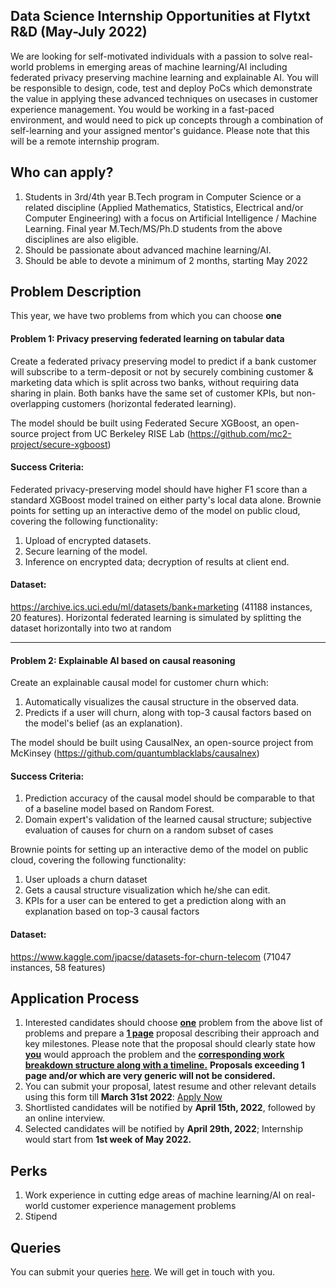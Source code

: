 ## Data Science Internship Opportunities at Flytxt R&D (May-July 2022)
We are looking for self-motivated individuals with a passion to solve real-world problems in emerging areas of machine learning/AI including federated privacy preserving machine learning and explainable AI. You will be responsible to design, code, test and deploy PoCs which demonstrate the value in applying these advanced techniques on usecases in customer experience management. You would be working in a fast-paced environment, and would need to pick up concepts through a combination of self-learning and your assigned mentor's guidance. Please note that this will be a remote internship program.

## Who can apply?
1. Students in 3rd/4th year B.Tech program in Computer Science or a related discipline (Applied Mathematics, Statistics, Electrical and/or Computer Engineering) with a focus on Artificial Intelligence / Machine Learning. Final year M.Tech/MS/Ph.D students from the above disciplines are also eligible.
2. Should be passionate about advanced machine learning/AI.
3. Should be able to devote a minimum of 2 months, starting May 2022

## Problem Description
This year, we have two problems from which you can choose **one**


#### Problem 1: Privacy preserving federated learning on tabular data
Create a federated privacy preserving model to predict if a bank customer will subscribe to a term-deposit or not by securely combining customer & marketing data which is split across two banks, without requiring data sharing in plain. Both banks have the same set of customer KPIs, but non-overlapping customers (horizontal federated learning).

The model should be built using Federated Secure XGBoost, an open-source project from UC Berkeley RISE Lab (https://github.com/mc2-project/secure-xgboost)

#### Success Criteria:
Federated privacy-preserving model should have higher F1 score than a standard XGBoost model trained on either party's local data alone. Brownie points for setting up an interactive demo of the model on public cloud, covering the following functionality:

1. Upload of encrypted datasets.
2. Secure learning of the model.
3. Inference on encrypted data; decryption of results at client end.

#### Dataset:

https://archive.ics.uci.edu/ml/datasets/bank+marketing (41188 instances, 20 features). Horizontal federated learning is simulated by splitting the dataset horizontally into two at random

---
#### Problem 2: Explainable AI based on causal reasoning
Create an explainable causal model for customer churn which:
1. Automatically visualizes the causal structure in the observed data.
2. Predicts if a user will churn, along with top-3 causal factors based on the model's belief (as an explanation).

The model should be built using CausalNex, an open-source project from McKinsey (https://github.com/quantumblacklabs/causalnex)
#### Success Criteria:
1. Prediction accuracy of the causal model should be comparable to that of a baseline model based on Random Forest.
2. Domain expert's validation of the learned causal structure; subjective evaluation of causes for churn on a random subset of cases

Brownie points for setting up an interactive demo of the model on public cloud, covering the following functionality:
1. User uploads a churn dataset
2. Gets a causal structure visualization which he/she can edit.
3. KPIs for a user can be entered to get a prediction along with an explanation based on top-3 causal factors  

#### Dataset:
https://www.kaggle.com/jpacse/datasets-for-churn-telecom (71047 instances, 58 features)  

## Application Process
1. Interested candidates should choose <ins>**one**</ins> problem from the above list of problems and prepare a <ins>**1 page**</ins> proposal describing their approach and key milestones. Please note that the proposal should clearly state how <ins>**you**</ins> would approach the problem and the <ins>**corresponding work breakdown structure along with a timeline.**</ins> **Proposals exceeding 1 page and/or which are very generic will not be considered.**
2. You can submit your proposal, latest resume and other relevant details using this form till **March 31st 2022**: [Apply Now](https://forms.gle/E3S7ruQJzNRgYatD6)
3. Shortlisted candidates will be notified by **April 15th, 2022**, followed by an online interview.
4. Selected candidates will be notified by **April 29th, 2022**; Internship would start from **1st week of May 2022.**

## Perks
1. Work experience in cutting edge areas of machine learning/AI on real-world customer experience management problems
2. Stipend

## Queries
You can submit your queries [here](https://forms.gle/hUcoBxyXzFfkhc4H7). We will get in touch with you.

